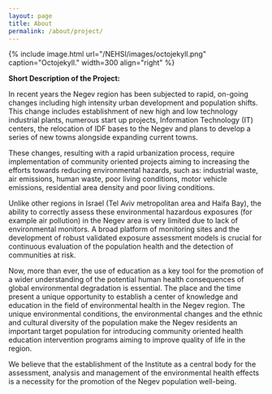 ```yaml
---
layout: page
title: About
permalink: /about/project/
---
```


{% include image.html url="/NEHSI/images/octojekyll.png" caption="Octojekyll." width=300 align="right" %}

**Short
Description of the Project:**

In
recent years the Negev region has been subjected to rapid, on-going
changes including high intensity urban development and population
shifts. This change includes establishment of new high and low
technology industrial plants, numerous start up projects, Information
Technology (IT) centers, the relocation of IDF bases to the Negev and
plans to develop a series of new towns alongside expanding current
towns. 

These
changes, resulting with a rapid urbanization process, require
implementation of community oriented projects aiming to increasing
the efforts towards reducing environmental hazards, such as:
industrial waste, air emissions, human waste, poor living conditions,
motor vehicle emissions, residential area density and poor living
conditions.

Unlike
other regions in Israel (Tel Aviv metropolitan area and Haifa Bay),
the ability to correctly assess these environmental hazardous
exposures (for example air pollution) in the Negev area is very
limited due to lack of environmental monitors.  A broad platform of
monitoring sites and the development of robust validated exposure
assessment models is crucial for continuous evaluation of the
population health and the detection of communities at risk. 

Now,
more than ever, the use of education as a key tool for the promotion
of a wider understanding of the potential human health consequences
of global environmental degradation is essential.  The place and the
time present a unique opportunity to establish a center of knowledge
and education in the field of environmental health in the Negev
region. The unique environmental conditions, the environmental
changes and the ethnic and cultural diversity of the population make
the Negev residents an important target population for introducing
community oriented health education intervention programs aiming to
improve   quality of life in the region. 

We
believe that the establishment of the Institute as a central body for
the assessment, analysis and management of the environmental health
effects is a necessity for the promotion of the Negev population
well-being.
